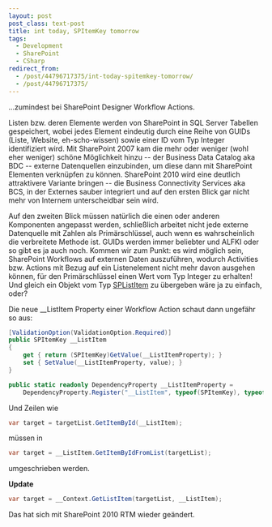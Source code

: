 ```yaml
---
layout: post
post_class: text-post
title: int today, SPItemKey tomorrow
tags:
  - Development
  - SharePoint
  - CSharp
redirect_from:
  - /post/44796717375/int-today-spitemkey-tomorrow/
  - /post/44796717375/
---
```

...zumindest bei SharePoint Designer Workflow Actions.

Listen bzw. deren Elemente werden von SharePoint in SQL Server Tabellen gespeichert, wobei jedes Element eindeutig durch eine Reihe von GUIDs (Liste, Website, eh-scho-wissen) sowie einer ID vom Typ Integer identifiziert wird. Mit SharePoint 2007 kam die mehr oder weniger (wohl eher weniger) schöne Möglichkeit hinzu -- der Business Data Catalog aka BDC -- externe Datenquellen einzubinden, um diese dann mit SharePoint Elementen verknüpfen zu können. SharePoint 2010 wird eine deutlich attraktivere Variante bringen -- die Business Connectivity Services aka BCS, in der Externes sauber integriert und auf den ersten Blick gar nicht mehr von Internem unterscheidbar sein wird.

Auf den zweiten Blick müssen natürlich die einen oder anderen Komponenten angepasst werden, schließlich arbeitet nicht jede externe Datenquelle mit Zahlen als Primärschlüssel, auch wenn es wahrscheinlich die verbreitete Methode ist. GUIDs werden immer beliebter und ALFKI oder so gibt es ja auch noch. Kommen wir zum Punkt: es wird möglich sein, SharePoint Workflows auf externen Daten auszuführen, wodurch Activities bzw. Actions mit Bezug auf ein Listenelement nicht mehr davon ausgehen können, für den Primärschlüssel einen Wert vom Typ Integer zu erhalten! Und gleich ein Objekt vom Typ [SPListItem][0] zu übergeben wäre ja zu einfach, oder?

Die neue __ListItem Property einer Workflow Action schaut dann ungefähr so aus:

```csharp
[ValidationOption(ValidationOption.Required)]
public SPItemKey __ListItem
{
    get { return (SPItemKey)GetValue(__ListItemProperty); }
    set { SetValue(__ListItemProperty, value); }
}

public static readonly DependencyProperty __ListItemProperty =
    DependencyProperty.Register("__ListItem", typeof(SPItemKey), typeof(...));
```

Und Zeilen wie

```csharp
var target = targetList.GetItemById(__ListItem);
```

müssen in

```csharp
var target = __ListItem.GetItemByIdFromList(targetList);
```

umgeschrieben werden.

**Update**

```csharp
var target = __Context.GetListItem(targetList, __ListItem);
```

Das hat sich mit SharePoint 2010 RTM wieder geändert.

[0]: https://msdn.microsoft.com/library/Microsoft.SharePoint.SPListItem

